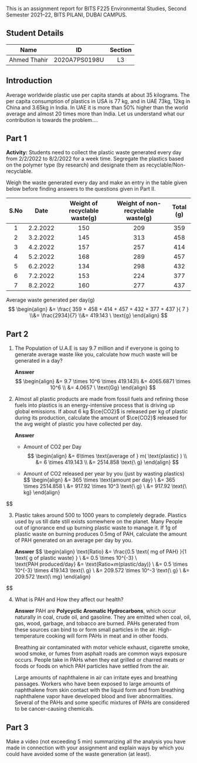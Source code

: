 This is an assignment report for BITS F225 Environmental Studies, Second Semester 2021–22, BITS PILANI, DUBAI CAMPUS.

## Student Details

|     Name     |      ID       | Section |
| :----------: | :-----------: | :-----: |
| Ahmed Thahir | 2020A7PS0198U |   L3    |

## Introduction

Average worldwide plastic use per capita stands at about 35 kilograms. The per capita consumption of plastics in USA is 77 kg, and in UAE 73kg, 12kg in China and 3.65kg in India. In UAE it is more than 50% higher than the world average and almost 20 times more than India. Let us understand what our contribution is towards the problem....

## Part 1

**Activity:** Students need to collect the plastic waste generated every day from 2/2/2022 to 8/2/2022 for a week time. Segregate the plastics based on the polymer type (by research) and designate them as recyclable/Non-recyclable.

Weigh the waste generated every day and make an entry in the table given below before finding answers to the questions given in Part II.

| S.No |   Date   | Weight of recyclable waste(g) | Weight of non-recyclable waste(g) | Total (g) |
| :--: | :------: | :---------------------------: | :-------------------------------: | :-------: |
|  1   | 2.2.2022 |              150              |                209                |    359    |
|  2   | 3.2.2022 |              145              |                313                |    458    |
|  3   | 4.2.2022 |              157              |                257                |    414    |
|  4   | 5.2.2022 |              168              |                289                |    457    |
|  5   | 6.2.2022 |              134              |                298                |    432    |
|  6   | 7.2.2022 |              153              |                224                |    377    |
|  7   | 8.2.2022 |              160              |                277                |    437    |

Average waste generated per day(g)
$$
\begin{align}
&=
\frac{
	359 + 458 + 414 + 457 + 432 + 377 + 437
}{
	7
} \\&= \frac{2934}{7} \\&= 419.143 \ \text{g}
\end{align}
$$

## Part 2

1. The Population of U.A.E is say 9.7 million and if everyone is going to generate average waste like you, calculate how much waste will be generated in a day?
   
   **Answer**
   $$
   \begin{align}
   &= 9.7 \times 10^6 \times 419.143\\   &= 4065.6871 \times 10^6 \\   &= 4.0657 \ \text{Gg}
   \end{align}
   $$
   
2. Almost all plastic products are made from fossil fuels and refining those fuels into plastics is an energy-intensive process that is driving up global emissions. If about 6 kg $\ce{CO2}$ is released per kg of plastic during its production, calculate the amount of $\ce{CO2}$ released for the avg weight of plastic you have collected per day.

   **Answer**

     - Amount of CO2 per Day
     $$
      \begin{align}
      &= 6\times \text{average of } m( \text{plastic} ) \\      &= 6 \times 419.143 \\      &= 2514.858 \text{\ g}
      \end{align}
     $$
      
     - Amount of CO2 released per year by you (just by wasting plastics)
    $$
     \begin{align}
     &= 365 \times \text{amount per day} \\     &= 365 \times 2514.858 \\     &= 917.92 \times 10^3 \text{\ g} \\     &= 917.92 \text{\ kg}
     \end{align}
     
$$

3. Plastic takes around 500 to 1000 years to completely degrade. Plastics used by us till date still exists somewhere on the planet. Many People out of ignorance end up burning plastic waste to manage it. If 1g of plastic waste on burning produces 0.5mg of PAH, calculate the amount of PAH generated on an average per day by you.

   **Answer**
   $$
   \begin{align}
   \text{Ratio} &= \frac{0.5 \text{ mg of PAH} }{1 \text{ g of plastic waste} } \\   &= 0.5 \times 10^{-3} \\   
   \text{PAH produced/day} &= \text{Ratio$\times m$(plastic/day)} \\   &= 0.5 \times 10^{-3} \times 419.143 \text{\ g} \\   &= 209.572 \times 10^-3 \text{\ g} \\   &= 209.572 \text{\ mg}
   \end{align}
   
$$

4. What is PAH and How they affect our health?

   **Answer**
   PAH are **Polycyclic Aromatic Hydrocarbons**, which occur naturally in coal, crude oil, and gasoline. They are emitted when coal, oil, gas, wood, garbage, and tobacco are burned. PAHs generated from these sources can bind to or form small particles in the air. High-temperature cooking will form PAHs in meat and in other foods.

   Breathing air contaminated with motor vehicle exhaust, cigarette smoke, wood smoke, or fumes from asphalt roads are common ways exposure occurs. People take in PAHs when they eat grilled or charred meats or foods or foods on which PAH particles have settled from the air.

   Large amounts of naphthalene in air can irritate eyes and breathing passages. Workers who have been exposed to large amounts of naphthalene from skin contact with the liquid form and from breathing naphthalene vapor have developed blood and liver abnormalities. Several of the PAHs and some specific mixtures of PAHs are considered to be cancer-causing chemicals.

## Part 3

Make a video (not exceeding 5 min) summarizing all the analysis you have made in connection with your assignment and explain ways by which you could have avoided some of the waste generation (at least).
